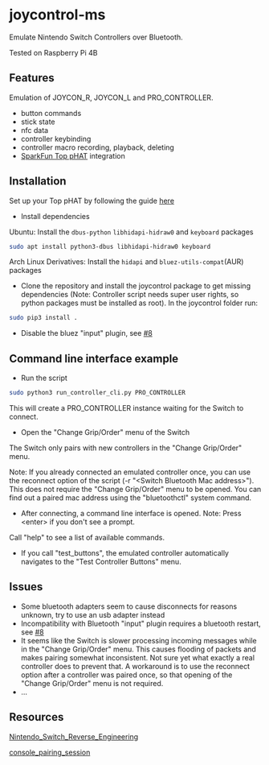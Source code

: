 # joycontrol-ms
Emulate Nintendo Switch Controllers over Bluetooth.

Tested on Raspberry Pi 4B

## Features
Emulation of JOYCON_R, JOYCON_L and PRO_CONTROLLER.
- button commands
- stick state
- nfc data
- controller keybinding
- controller macro recording, playback, deleting
- [SparkFun Top pHAT](https://www.sparkfun.com/products/16301?_ga=2.239021640.918075716.1594175635-1216658051.1509937706) integration

## Installation
Set up your Top pHAT by following the guide [here](https://learn.sparkfun.com/tutorials/sparkfun-top-phat-hookup-guide?_ga=2.239584971.918075716.1594175635-1216658051.1509937706)
- Install dependencies

Ubuntu: Install the `dbus-python` `libhidapi-hidraw0` and `keyboard` packages
```bash
sudo apt install python3-dbus libhidapi-hidraw0 keyboard
```

Arch Linux Derivatives: Install the `hidapi` and `bluez-utils-compat`(AUR) packages


- Clone the repository and install the joycontrol package to get missing dependencies (Note: Controller script needs super user rights, so python packages must be installed as root). In the joycontrol folder run:
```bash
sudo pip3 install .
```
- Disable the bluez "input" plugin, see [#8](https://github.com/mart1nro/joycontrol/issues/8)

## Command line interface example
- Run the script
```bash
sudo python3 run_controller_cli.py PRO_CONTROLLER
```
This will create a PRO_CONTROLLER instance waiting for the Switch to connect.

- Open the "Change Grip/Order" menu of the Switch

The Switch only pairs with new controllers in the "Change Grip/Order" menu.

Note: If you already connected an emulated controller once, you can use the reconnect option of the script (-r "\<Switch Bluetooth Mac address>").
This does not require the "Change Grip/Order" menu to be opened. You can find out a paired mac address using the "bluetoothctl" system command.

- After connecting, a command line interface is opened. Note: Press \<enter> if you don't see a prompt.

Call "help" to see a list of available commands.

- If you call "test_buttons", the emulated controller automatically navigates to the "Test Controller Buttons" menu. 


## Issues
- Some bluetooth adapters seem to cause disconnects for reasons unknown, try to use an usb adapter instead 
- Incompatibility with Bluetooth "input" plugin requires a bluetooth restart, see [#8](https://github.com/mart1nro/joycontrol/issues/8)
- It seems like the Switch is slower processing incoming messages while in the "Change Grip/Order" menu.
  This causes flooding of packets and makes pairing somewhat inconsistent.
  Not sure yet what exactly a real controller does to prevent that.
  A workaround is to use the reconnect option after a controller was paired once, so that
  opening of the "Change Grip/Order" menu is not required.
- ...


## Resources

[Nintendo_Switch_Reverse_Engineering](https://github.com/dekuNukem/Nintendo_Switch_Reverse_Engineering)

[console_pairing_session](https://github.com/timmeh87/switchnotes/blob/master/console_pairing_session)
